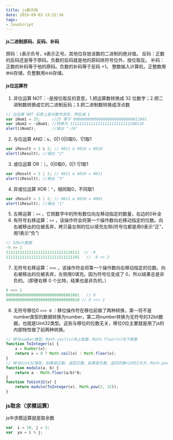 ```yaml
---
title: js新大陆
date: 2019-09-03 13:22:34
tags:
- JavaScript
---
```

#### js二进制原码、反码、补码
原码：`1`表示负号，`0`表示正号。其他位存放该数的二进制的绝对值。
反码：正数的反码还是等于原码。负数的反码就是他的原码除符号位外，按位取反。
补码：正数的补码等于他的原码。负数的补码等于反码 +1。
整数输入计算机，正整数用`原码`存储，负整数用`补码`存储。

#### js位运算符
1. 非位运算 NOT：`~`是按位取反的意思，1.把运算数转换成 32 位数字；2.把二进制数转换成它的二进制反码；3.把二进制数转换成浮点数
``` js
// 位运算 NOT 实质上是对数字求负，然后减 1
var iNum1 = 25;		//25 等于 00000000000000000000000000011001
var iNum2 = ~iNum1;	//转换为 11111111111111111111111111100110
alert(iNum2);		//输出 "-26"
```
2. 与位运算 AND：`&`，0|1 0|0取0，1|1取1
``` js
var iResult = 3 & 2; // 0011 & 0010 = 0010
alert(iResult);	//输出 "2" 
```
3. 或位运算 OR：`|`，0|0取0，0|1 1|1取1
``` js
var iResult = 3 | 2; // 0011 & 0010 = 0011
alert(iResult);	//输出 "3" 
```
4. 异或位运算 XOR：`^`，相同取0，不同取1
``` js
var iResult = 3 | 2; // 0011 & 0010 = 0001
alert(iResult);	//输出 "1" 
```
5. 左移运算：`<<` ，它把数字中的所有数位向左移动指定的数量，右边的0补全
6. 有符号右移运算：`>>` ，该操作符会将第一个操作数向右移动指定的位数。向右被移出的位被丢弃，拷贝最左侧的位以填充左侧(符号位都是用0表示“正”，用1表示“负”)
``` js
// 32bit数据
-9 >> 2
11111111111111111111111111110111  // -9 
11111111111111111111111111111101   // -9 >> 2
```
7. 无符号右移运算：`>>>` ，该操作符会将第一个操作数向右移动指定的位数。向右被移出的位被丢弃，左侧用0填充。因为符号位变成了 0，所以结果总是非负的。（即便右移 0 个比特，结果也是非负的。）
``` js
9 >>> 2
00000000000000000000000000001001   // 9 
00000000000000000000000000000010 // 9 >>> 2
```
8. 无符号移位0 `>>> 0` ：移位操作符在移位前做了两种转换，第一将不是number类型的数据转换为number，第二将number转换为无符号的32bit数据，也就是Uint32类型。这些与移位的位数无关，移位0位主要就是用了js的内部特性做了前两种转换。
``` js
// 转为number类型，Math.ceil(x)向上取整，Math.floor(x)向下取整
function ToInteger(x) {
    x = Number(x);
    return x < 0 ? Math.ceil(x) : Math.floor(x);
}
// 转为Uint32类型，如果是正数，返回正数，如果是负数，返回负数+2的32次方，Math.pow(2, 32)+2的32次方
function modulo(a, b) {
    return a - Math.floor(a/b)*b;
}
function ToUint32(x) {
    return modulo(ToInteger(x), Math.pow(2, 32));
}
```

### js取余（求模运算）
js中求模运算就是取余数
``` js
var  i = 10, j = 3;
var  yu = i % j;
```